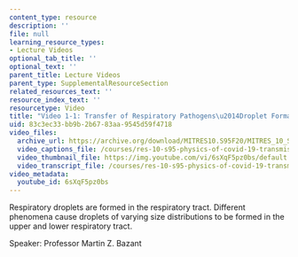 ```yaml
---
content_type: resource
description: ''
file: null
learning_resource_types:
- Lecture Videos
optional_tab_title: ''
optional_text: ''
parent_title: Lecture Videos
parent_type: SupplementalResourceSection
related_resources_text: ''
resource_index_text: ''
resourcetype: Video
title: "Video 1-1: Transfer of Respiratory Pathogens\u2014Droplet Formation"
uid: 83c3ec33-bb9b-2b67-83aa-9545d59f4718
video_files:
  archive_url: https://archive.org/download/MITRES10.S95F20/MITRES_10_S95F20_0101_300k.mp4
  video_captions_file: /courses/res-10-s95-physics-of-covid-19-transmission-fall-2020/c44cbf0047545db0b551cbf9d077c02f_6sXqF5pz0bs.vtt
  video_thumbnail_file: https://img.youtube.com/vi/6sXqF5pz0bs/default.jpg
  video_transcript_file: /courses/res-10-s95-physics-of-covid-19-transmission-fall-2020/840cdaba02ba6d929ccbbe56260ac8c4_6sXqF5pz0bs.pdf
video_metadata:
  youtube_id: 6sXqF5pz0bs
---
```


Respiratory droplets are formed in the respiratory tract. Different phenomena cause droplets of varying size distributions to be formed in the upper and lower respiratory tract.

Speaker: Professor Martin Z. Bazant